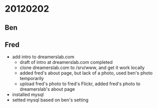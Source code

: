 # 20120202

## Ben


## Fred
- add intro to dreamerslab.com
  - draft of intro at dreamerslab.com completed
  - clone dreamerslab.com to /srv/www, and get it work locally
  - added fred's about page, but lack of a photo, used ben's photo temporarily
  - upload fred's photo to fred's Flickr, added fred's photo to dreamerslab's about page
- installed mysql
- setted mysql based on ben's setting